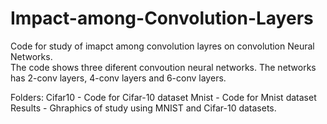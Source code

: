 # Impact-among-Convolution-Layers

Code for study of imapct among convolution layres on convolution Neural Networks.<br />
The code shows three diferent convoution neural networks. The networks has 2-conv layers, 4-conv layers and 6-conv layers.<br />

Folders:
Cifar10 - Code for Cifar-10 dataset
Mnist - Code for Mnist dataset
Results - Ghraphics of study using MNIST and Cifar-10 datasets.

